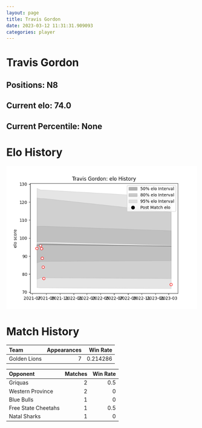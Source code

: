 ```yaml
---  
layout: page  
title: Travis Gordon  
date: 2023-03-12 11:31:31.909093  
categories: player  
---
```

# Travis Gordon

## Positions: N8

## Current elo: 74.0

## Current Percentile: None

# Elo History


![elo history](history_TravisGordon.png)
# Match History


| Team         |   Appearances |   Win Rate |
|:-------------|--------------:|-----------:|
| Golden Lions |             7 |   0.214286 |

| Opponent            |   Matches |   Win Rate |
|:--------------------|----------:|-----------:|
| Griquas             |         2 |        0.5 |
| Western Province    |         2 |        0   |
| Blue Bulls          |         1 |        0   |
| Free State Cheetahs |         1 |        0.5 |
| Natal Sharks        |         1 |        0   |